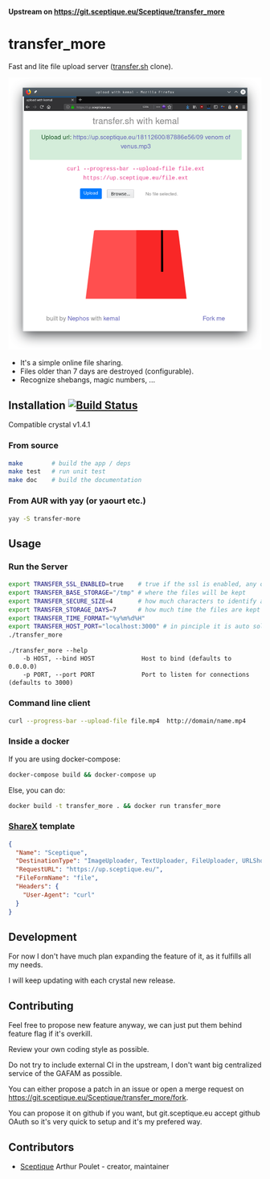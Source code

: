 **Upstream on <https://git.sceptique.eu/Sceptique/transfer_more>**

# transfer_more

Fast and lite file upload server ([transfer.sh](https://transfer.sh/) clone).

![screenshot](https://raw.githubusercontent.com/Nephos/transfer_more/master/sample.png)

- It's a simple online file sharing.
- Files older than 7 days are destroyed (configurable).
- Recognize shebangs, magic numbers, ...

## Installation [![Build Status](https://drone.sceptique.eu/api/badges/Sceptique/transfer_more/status.svg)](https://drone.sceptique.eu/Sceptique/transfer_more)

Compatible crystal v1.4.1

### From source

```sh
make        # build the app / deps
make test   # run unit test
make doc    # build the documentation
```

### From AUR with yay (or yaourt etc.)

```sh
yay -S transfer-more
```

## Usage

### Run the Server

```sh
export TRANSFER_SSL_ENABLED=true    # true if the ssl is enabled, any other string is false
export TRANSFER_BASE_STORAGE="/tmp" # where the files will be kept
export TRANSFER_SECURE_SIZE=4       # how much characters to identify a file
export TRANSFER_STORAGE_DAYS=7      # how much time the files are kept
export TRANSFER_TIME_FORMAT="%y%m%d%H"
export TRANSFER_HOST_PORT="localhost:3000" # in pinciple it is auto solved using the http headers, optional
./transfer_more
```

```text
./transfer_more --help
    -b HOST, --bind HOST             Host to bind (defaults to 0.0.0.0)
    -p PORT, --port PORT             Port to listen for connections (defaults to 3000)
```

### Command line client

```sh
curl --progress-bar --upload-file file.mp4  http://domain/name.mp4
```

### Inside a docker

If you are using docker-compose:

```sh
docker-compose build && docker-compose up
```

Else, you can do:

```sh
docker build -t transfer_more . && docker run transfer_more
```

### [ShareX](https://github.com/ShareX) template

```json
{
  "Name": "Sceptique",
  "DestinationType": "ImageUploader, TextUploader, FileUploader, URLShortener",
  "RequestURL": "https://up.sceptique.eu/",
  "FileFormName": "file",
  "Headers": {
    "User-Agent": "curl"
  }
}
```

## Development

For now I don't have much plan expanding the feature of it, as it fulfills all my needs.

I will keep updating with each crystal new release.

## Contributing

Feel free to propose new feature anyway, we can just put them behind feature flag if it's overkill.

Review your own coding style as possible.

Do not try to include external CI in the upstream, I don't want big centralized service of the GAFAM as possible.

You can either propose a patch in an issue or open a merge request on <https://git.sceptique.eu/Sceptique/transfer_more/fork>.

You can propose it on github if you want, but git.sceptique.eu accept github OAuth so it's very quick to setup and it's my prefered way.

## Contributors

- [Sceptique](https://git.sceptique.eu/Sceptique) Arthur Poulet - creator, maintainer
